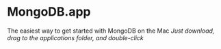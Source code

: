 # MongoDB.app
The easiest way to get started with MongoDB on the Mac
_Just download, drag to the applications folder, and double-click_
